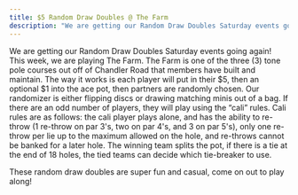 ```yaml
---
title: $5 Random Draw Doubles @ The Farm
description: "We are getting our Random Draw Doubles Saturday events going again!  This week, we are playing The Farm."
---
```


We are getting our Random Draw Doubles Saturday events going again!  This week, we are playing The Farm.  The Farm is one of the three (3) tone pole courses out off of Chandler Road that members have built and maintain.  The way it works is each player will put in their $5, then an optional $1 into the ace pot, then partners are randomly chosen.  Our randomizer is either flipping discs or drawing matching minis out of a bag.  If there are an odd number of players, they will play using the “cali” rules.  Cali rules are as follows:  the cali player plays alone, and has the ability to re-throw (1 re-throw on par 3's, two on par 4's, and 3 on par 5's),  only one re-throw per lie up to the maximum allowed on the hole, and re-throws cannot be banked for a later hole.  The winning team splits the pot, if there is a tie at the end of 18 holes, the tied teams can decide which tie-breaker to use. 

These random draw doubles are super fun and casual, come on out to play along!